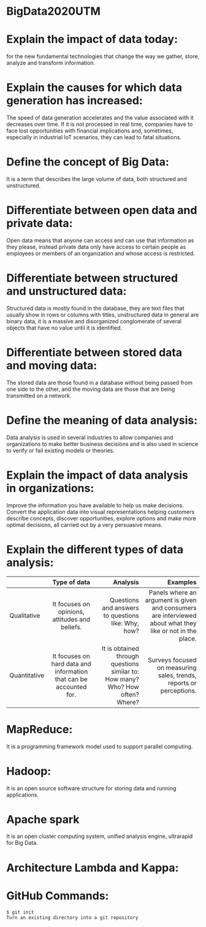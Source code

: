 # **BigData2020UTM**

# Explain the impact of data today:
for the new fundamental technologies that change the way we gather, store, analyze and transform information.

# Explain the causes for which data generation has increased:
The speed of data generation accelerates and the value associated with it decreases over time. If it is not processed in real time, companies have to face lost opportunities with financial implications and, sometimes, especially in industrial IoT scenarios, they can lead to fatal situations.

# Define the concept of Big Data:
It is a term that describes the large volume of data, both structured and unstructured.

# Differentiate between open data and private data:
Open data means that anyone can access and can use that information as they please, instead private data only have access to certain people as employees or members of an organization and whose access is restricted.

# Differentiate between structured and unstructured data:
Structured data is mostly found in the database, they are text files that usually show in rows or columns with titles, unstructured data in general are binary data, it is a massive and disorganized conglomerate of several objects that have no value until it is identified.

# Differentiate between stored data and moving data:
The stored data are those found in a database without being passed from one side to the other, and the moving data are those that are being transmitted on a network.

# Define the meaning of data analysis:
Data analysis is used in several industries to allow companies and organizations to make better business decisions and is also used in science to verify or fail existing models or theories.

# Explain the impact of data analysis in organizations:
Improve the information you have available to help us make decisions. Convert the application data into visual representations helping customers describe concepts, discover opportunities, explore options and make more optimal decisions, all carried out by a very persuasive means.

# Explain the different types of data analysis:
|               |Type of data|Analysis|Examples|
| ------------- |:-------------:| ---------:| -------------:|
|Qualitative|It focuses on opinions, attitudes and beliefs.|Questions and answers to questions like: Why, how?|Panels where an argument is given and consumers are interviewed about what they like or not in the place.            
|Quantitative|It focuses on hard data and information that can be accounted for.|It is obtained through questions similar to: How many? Who? How often? Where?|Surveys focused on measuring sales, trends, reports or perceptions.|

# MapReduce:
It is a programming framework model used to support parallel computing.

# Hadoop:
It is an open source software structure for storing data and running applications.

# Apache spark
It is an open cluster computing system, unified analysis engine, ultrarapid for Big Data.

# Architecture Lambda and Kappa:

# GitHub Commands:
```
$ git init 
Turn an existing directory into a git repository
```

